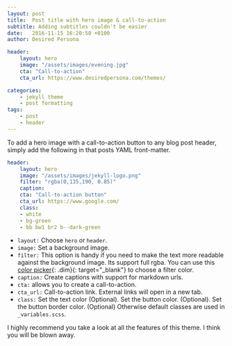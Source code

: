 ```yaml
---
layout: post
title:  Post title with hero image & call-to-action
subtitle: Adding subtitles couldn't be easier
date:   2016-11-15 16:20:50 +0100
author: Desired Persona

header:
    layout: hero
    image: "/assets/images/evening.jpg"
    cta: "Call-to-action"
    cta_url: https://www.desiredpersona.com/themes/

categories:
    - jekyll theme
    - post formatting
tags:
    - post
    - header
---
```


To add a hero image with a call-to-action button to any blog post header, simply add the following in that posts YAML front-matter.

```yaml
header:
    layout: hero
    image: "/assets/images/jekyll-logo.png"
    filter: "rgba(0,135,190, 0.85)"
    caption:
    cta: "Call-to-action button"
    cta_url: https://www.google.com/
    class: 
    - white
    - bg-green
    - bb bw1 br2 b--dark-green
```

- `layout:` Choose `hero` or `header`.
- `image:` Set a background image.
- `filter:` This option is handy if you need to make the text more readable against the background image. Its support full rgba. You can use this [color picker](https://developer.mozilla.org/en-US/docs/Web/CSS/CSS_Colors/Color_picker_tool){: .dim}{: target="_blank"} to choose a filter color.
- `caption:` Create captions with support for markdown urls.
- `cta:` allows you to create a call-to-action.
- `cta_url:` Call-to-action link. External links will open in a new tab.
- `class:` Set the text color (Optional). Set the button color. (Optional). Set the button border color. (Optional) Otherwise default classes are used in `_variables.scss`.

I highly recommend you take a look at all the features of this theme. I think you will be blown away.

